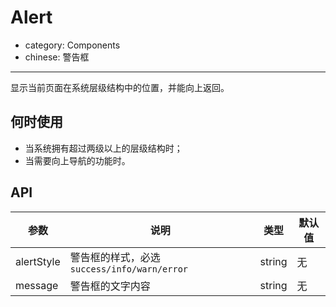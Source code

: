 # Alert

- category: Components
- chinese: 警告框

---

显示当前页面在系统层级结构中的位置，并能向上返回。

## 何时使用

- 当系统拥有超过两级以上的层级结构时；
- 当需要向上导航的功能时。

## API

| 参数        | 说明                                       | 类型          | 默认值 |
|----------- |------------------------------------------ | ---------------|--------|
| alertStyle | 警告框的样式，必选 `success/info/warn/error` | string         | 无    |
| message    | 警告框的文字内容                             | string        | 无     |
